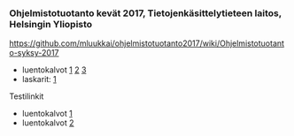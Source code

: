 ### Ohjelmistotuotanto kevät 2017, Tietojenkäsittelytieteen laitos, Helsingin Yliopisto

<https://github.com/mluukkai/ohjelmistotuotanto2017/wiki/Ohjelmistotuotanto-syksy-2017>

* luentokalvot [1](https://github.com/mluukkai/ohjelmistotuotanto2017/blob/master/kalvot/luento1.pdf?raw=true) [2](https://github.com/mluukkai/ohjelmistotuotanto2017/blob/master/kalvot/luento2.pdf?raw=true) [3](https://github.com/mluukkai/ohjelmistotuotanto2017/blob/master/kalvot/luento3.pdf?raw=true) 
* laskarit: [1](https://github.com/mluukkai/ohjelmistotuotanto2017/blob/master/laskarit/1.md) 

Testilinkit
* luentokalvot [1](https://juhapekkamoilanen.github.io/ohjelmistotuotanto2017/kalvot/luento1.pdf) 
* luentokalvot [2](https://juhapekkamoilanen.github.io/ohjelmistotuotanto2017/kalvot/luento2.pdf)
